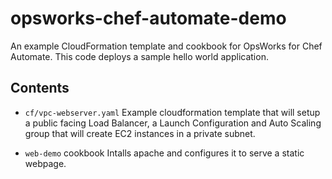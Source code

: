 # opsworks-chef-automate-demo

An example CloudFormation template and cookbook for OpsWorks for Chef Automate.
This code deploys a sample hello world application.


## Contents

* `cf/vpc-webserver.yaml`
    Example cloudformation template that will setup a public facing
    Load Balancer, a Launch Configuration and Auto Scaling group that
    will create EC2 instances in a private subnet.

* `web-demo` cookbook
    Intalls apache and configures it to serve a static webpage.
